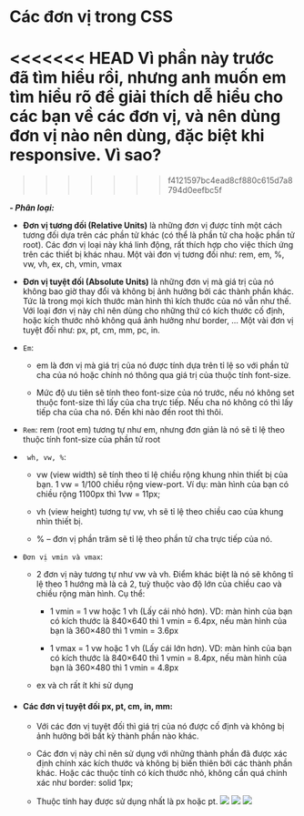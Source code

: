 ﻿
# Các đơn vị trong CSS

<<<<<<< HEAD
Vì phần này trước đã tìm hiểu rồi, nhưng anh muốn em tìm hiểu rõ để giải thích dễ hiểu cho các bạn về các đơn vị, và nên dùng đơn vị nào nên dùng, đặc biệt khi responsive. Vì sao?
=======
>>>>>>> f4121597bc4ead8cf880c615d7a8794d0eefbc5f

***-   Phân loại:***
    

-   **Đơn vị tương đối (Relative Units)** là những đơn vị được tính một cách tương đối dựa trên các phần tử khác (có thể là phần tử cha hoặc phần tử root). Các đơn vị loại này khá linh động, rất thích hợp cho việc thích ứng trên các thiết bị khác nhau. Một vài đơn vị tương đối như: rem, em, %, vw, vh, ex, ch, vmin, vmax
    
-   **Đơn vị tuyệt đối (Absolute Units)** là những đơn vị mà giá trị của nó không bao giờ thay đổi và không bị ảnh hưởng bởi các thành phần khác. Tức là trong mọi kích thước màn hình thì kích thước của nó vẫn như thế. Với loại đơn vị này chỉ nên dùng cho những thứ có kích thước cố định, hoặc kích thước nhỏ không quá ảnh hưởng như border, … Một vài đơn vị tuyệt đối như: px, pt, cm, mm, pc, in.
    


-   `Em`:
    

	-   em là đơn vị mà giá trị của nó được tính dựa trên tỉ lệ so với phần tử cha của nó hoặc chính nó thông qua giá trị của thuộc tính font-size.
    
	-   Mức độ ưu tiên sẽ tính theo font-size của nó trước, nếu nó không set thuộc font-size thì lấy của cha trực tiếp. Nếu cha nó không có thì lấy tiếp cha của cha nó. Đến khi nào đến root thì thôi.
    

-   `Rem`: rem (root em) tương tự như em, nhưng đơn giản là nó sẽ tỉ lệ theo thuộc tính font-size của phần tử root <html>
    
-  ` wh, vw, %`:
    

	-   vw (view width) sẽ tính theo tỉ lệ chiều rộng khung nhìn thiết bị của bạn. 1 vw = 1/100 chiều rộng view-port. Ví dụ: màn hình của bạn có chiều rộng 1100px thì 1vw = 11px;
    
	-   vh (view height) tương tự vw, vh sẽ tỉ lệ theo chiều cao của khung nhìn thiết bị.
    
	-   % – đơn vị phần trăm sẽ tỉ lệ theo phần tử cha trực tiếp của nó.
    

-   `Đơn vị vmin và vmax`:
    

	-   2 đơn vị này tương tự như vw và vh. Điểm khác biệt là nó sẽ không tỉ lệ theo 1 hướng mà là cả 2, tuỳ thuộc vào độ lớn của chiều cao và chiều rộng màn hình. Cụ thể:
    
		-   1 vmin = 1 vw hoặc 1 vh (Lấy cái nhỏ hơn). VD: màn hình của bạn có kích thước là 840×640 thì 1 vmin = 6.4px, nếu màn hình của bạn là 360×480 thì 1 vmin = 3.6px
    
		-   1 vmax = 1 vw hoặc 1 vh (Lấy cái lớn hơn). VD: màn hình của bạn có kích thước là 840×640 thì 1 vmin = 8.4px, nếu màn hình của bạn là 360×480 thì 1 vmin = 4.8px
    

	-   ex và ch rất ít khi sử dụng
    
-  #### Các đơn vị tuyệt đối px, pt, cm, in, mm:
    

	-   Với các đơn vị tuyệt đối thì giá trị của nó được cố định và không bị ảnh hưởng bởi bất kỳ thành phần nào khác.
    
	-   Các đơn vị này chỉ nên sử dụng với những thành phần đã được xác định chính xác kích thước và không bị biến thiên bởi các thành phần khác. Hoặc các thuộc tính có kích thước nhỏ, không cần quá chính xác như border: solid 1px;
    
	-   Thuộc tính hay được sử dụng nhất là px hoặc pt.
	**![](https://lh3.googleusercontent.com/fGT7jTPr8eO9cJOUrys_0WLL2sUyulPDZOLtMK4-f6axKFD0e8PUW4ib_2Bo8ENQeOEC9D38MgYlOQ806v9U5NpIK5hNYZlZYrlL54U_7GFua14XWhyrIYeNd5UYqKQFcs5dI0Eyytu0Vnk7cg)**
**![](https://lh6.googleusercontent.com/wt5jhYT3l138rV9AVn9OrR9UymYAIGgf5aijwNnOVR5YW-tSjLLWpUNP4Zg-S7O7DCvCPc_wGj47KdcW0C0S-NweCKsirqp4NKxjoLUkR_XwUjZcBk6T_cu7yb3ck_cz8CSDIOV1YvYnP-OXtQ)**
**![](https://lh6.googleusercontent.com/7cZxlKsyaUF-Ve6zOBDyhBX1vTDy4-U9K1R3E_qmQtDQHOmAFXA5xmigAK2vWTzfC6ikmKz01I7YpX42cPpAkZd9Nq98MkUyGMtj8zj63_jqdAooMlMubEhtIp5JBIuZLdkHnhSzHW3kH0BbOg)**
